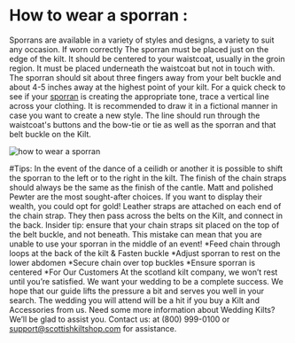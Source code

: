 # How to wear a sporran :
Sporrans are available in a variety of styles and designs, a variety to suit any occasion.
If worn correctly The sporran must be placed just on the edge of the kilt. It should be centered to your waistcoat, usually in the groin region. It must be placed underneath the waistcoat but not in touch with. The sporran should sit about three fingers away from your belt buckle and about 4-5 inches away at the highest point of your kilt.
For a quick check to see if your [sporran](https://scottishkiltshop.com/collections/sporrans-for-sale) is creating the appropriate tone, trace a vertical line across your clothing. It is recommended to draw it in a fictional manner in case you want to create a new style. The line should run through the waistcoat's buttons and the bow-tie or tie as well as the sporran and that belt buckle on the Kilt.

![how to wear a sporran](https://toolxox.com/dl/2/ay/tmp/img2/dl.beatsnoop.com-1666780082.jpg)

#Tips:
In the event of the dance of a ceilidh or another it is possible to shift the sporran to the left or to the right in the kilt.
The finish of the chain straps should always be the same as the finish of the cantle. Matt and polished Pewter are the most sought-after choices. If you want to display their wealth, you could opt for gold!
Leather straps are attached on each end of the chain strap. They then pass across the belts on the Kilt, and connect in the back.
Insider tip: ensure that your chain straps sit placed on the top of the belt buckle, and not beneath. This mistake can mean that you are unable to use your sporran in the middle of an event!
*Feed chain through loops at the back of the kilt & Fasten buckle
*Adjust sporran to rest on the lower abdomen
*Secure chain over top buckles
*Ensure sporran is centered
*For Our Customers
At the scotland kilt company, we won’t rest until you’re satisfied. We want your wedding to be a complete success.
We hope that our guide lifts the pressure a bit and serves you well in your search. The wedding you will attend will be a hit if you buy a Kilt and Accessories from us. Need some more information about Wedding Kilts? We’ll be glad to assist you. Contact us: at (800) 999-0100 or support@scottishkiltshop.com for assistance.
 


